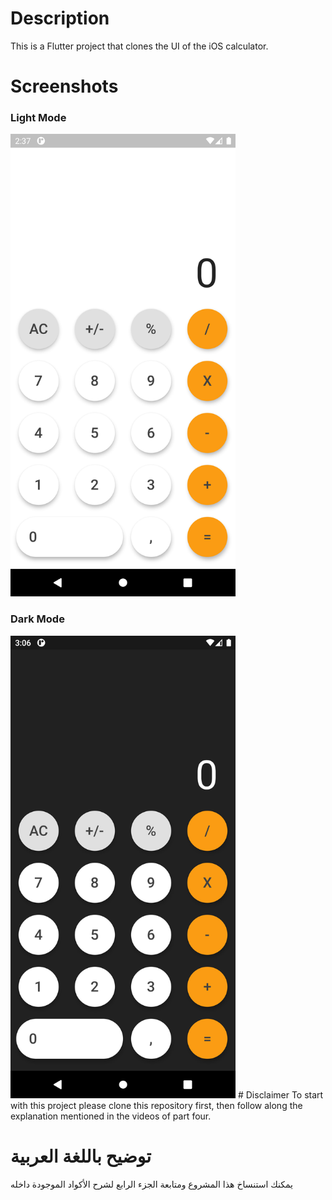 #  Description
This is a Flutter project that clones the UI of the iOS calculator.
# Screenshots

### Light Mode

<img src="https://github.com/Ismail-Mohammed-Tayeb/emasteryacademy/blob/MasteryCalc/LighModeMasteryCalc.png" width="360" height="740"/>

### Dark Mode

<img src="https://github.com/Ismail-Mohammed-Tayeb/emasteryacademy/blob/MasteryCalc/DarkModeMasteryCalc.png" width="360" height="740"/>
#  Disclaimer
To start with this project please clone this repository first, then follow along the explanation mentioned in the videos of part four.

# توضيح باللغة العربية
يمكنك استنساخ هذا المشروع ومتابعة الجزء الرابع لشرح الأكواد الموجودة داخله
